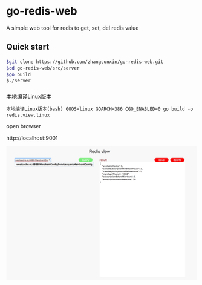 # go-redis-web
A simple web tool for redis to get, set, del redis value

## Quick start
```bash
$git clone https://github.com/zhangcunxin/go-redis-web.git
$cd go-redis-web/src/server
$go build
$./server
```

###
本地编译Linux版本
```
本地编译Linux版本(bash) GOOS=linux GOARCH=386 CGO_ENABLED=0 go build -o redis.view.linux
```

open browser

http://localhost:9001

![image](./images/redis-view.png)

